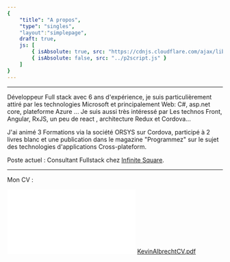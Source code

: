 ```yaml
---
{
	"title": "A propos",
	"type": "singles",
	"layout":"simplepage",
	draft: true,
	js: [
		{ isAbsolute: true, src: "https://cdnjs.cloudflare.com/ajax/libs/p2.js/0.7.1/p2.min.js"},
		{ isAbsolute: false, src: "../p2script.js" }
	]
}
---
```

<style type="text/css">
object{
	height:90vh;
}</style>
<!-- <canvas width="600" height="400" id="title"></canvas> -->
___

Développeur Full stack avec 6 ans d'expérience, je suis particulièrement attiré par les technologies Microsoft et principalement Web: C#, asp.net core, plateforme Azure ... Je suis aussi très intéressé par Les technos Front, Angular, RxJS,  un peu de react , architecture Redux et Cordova... 

J'ai animé 3 Formations via la société ORSYS sur Cordova, participé à 2 livres blanc et une publication dans le magazine "Programmez" sur le sujet des technologies d'applications Cross-plateform.
  
Poste actuel : Consultant Fullstack chez <a href="https://infinitesquare.com/" target="_blank">Infinite Square</a>. 

___

<p>Mon CV :</p>
<object data="/documents/KevinAlbrechtCV.pdf" type="application/pdf" width="700px">
    <embed src="/documents/KevinAlbrechtCV.pdf">
        <a href="/documents/KevinAlbrechtCV.pdf">KevinAlbrechtCV.pdf</a>
    </embed>
</object>